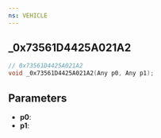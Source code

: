 ```yaml
---
ns: VEHICLE
---
```

## _0x73561D4425A021A2

```c
// 0x73561D4425A021A2
void _0x73561D4425A021A2(Any p0, Any p1);
```


## Parameters
* **p0**: 
* **p1**: 


